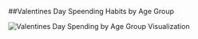 ##Valentines Day Speending Habits by Age Group

![Valentines Day Spending by Age Group Visualization](valentines-day-viz)
